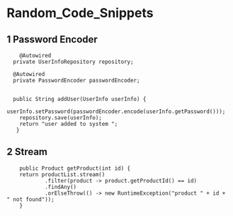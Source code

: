 # Random_Code_Snippets

## 1 Password Encoder

        @Autowired
      private UserInfoRepository repository;

      @Autowired
      private PasswordEncoder passwordEncoder;


      public String addUser(UserInfo userInfo) {
        userInfo.setPassword(passwordEncoder.encode(userInfo.getPassword()));
        repository.save(userInfo);
        return "user added to system ";
       }
       
       
       
       
## 2  Stream 
 
        public Product getProduct(int id) {
        return productList.stream()
                .filter(product -> product.getProductId() == id)
                .findAny()
                .orElseThrow(() -> new RuntimeException("product " + id + " not found"));
        }
